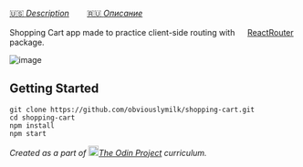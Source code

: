 [:us: *Description*](https://github.com/obviouslymilk/shopping-cart/blob/master/README.md)        [:ru: *Описание*](https://github.com/obviouslymilk/shopping-cart/blob/master/README.RU.md)

Shopping Cart app made to practice client-side routing with <img src="https://reactrouter.com/_brand/react-router-mark-color-inverted.svg" data-canonical-src="https://brandslogos.com/wp-content/uploads/images/large/react-logo.png" width="18" height="16"/>[ReactRouter](https://reactrouter.com/) package.

![image](https://user-images.githubusercontent.com/68001894/202321335-7fea3589-8a59-4c03-9c05-683962449d70.png)

## Getting Started
```
git clone https://github.com/obviouslymilk/shopping-cart.git
cd shopping-cart
npm install
npm start
```


*Created as a part of <img src="https://github.com/TheOdinProject/theodinproject/blob/main/app/assets/images/icons/odin-icon.svg" data-canonical-src="https://github.com/TheOdinProject/theodinproject/blob/main/app/assets/images/icons/odin-icon.svg" width="18" height="18"/>[The Odin Project](https://www.theodinproject.com/dashboard) curriculum.*
